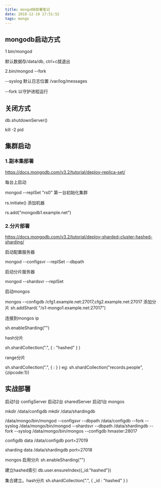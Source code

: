 ```yaml
---
title: mongoDB部署笔记
date: 2018-12-19 17:51:52
tags: mongo
---
```

## mongodb启动方式

1  bin/mongod 

 默认数据存/data/db,  ctrl+c就退出

2.bin/mongod  --fork  

 
--syslog  默认日志位置  /var/log/messages

--fork 以守护进程运行
 <!-- more -->

## 关闭方式

 db.shutdownServer()

kill -2 pid

 
## 集群启动
### 1.副本集部署

https://docs.mongodb.com/v3.2/tutorial/deploy-replica-set/

每台上启动

mongod --replSet "rs0"
第一台初始化集群

rs.initiate() 
添加机器

rs.add("mongodb1.example.net")
 

### 2.分片部署

https://docs.mongodb.com/v3.2/tutorial/deploy-sharded-cluster-hashed-sharding/

启动配置服务器

mongod --configsvr --replSet <setname> --dbpath <path>

启动分片服务器

mongod --shardsvr --replSet <replSetname>
 

启动mongos

mongos --configdb <configReplSetName>/cfg1.example.net:27017,cfg2.example.net:27017
添加分片
sh.addShard( "<replSetName>/s1-mongo1.example.net:27017")
 

连接到mongos ip

sh.enableSharding("<database>")
 

hash分片

sh.shardCollection("<database>.<collection>", { <key> : "hashed" } )
 

range分片

sh.shardCollection("<database>.<collection>", { <key> : <direction> } )
eg: sh.shardCollection("records.people",{zipcode:1})
 

 

 

## 实战部署


启动1台 configServer
启动2台 sharedServer
启动1台 mongos

mkdir /data/configdb
mkdir /data/shardingdb

/data/mongo/bin/mongod --configsvr --dbpath /data/configdb --fork --syslog
/data/mongo/bin/mongod --shardsvr --dbpath /data/shardingdb --fork --syslog
/data/mongo/bin/mongos --configdb hmaster:28017

configdb data 
/data/configdb port=27019

sharding data
/data/shardingdb port=27018


mongos 
启用分片
sh.enableSharding("<database>")

建立hashed索引
db.user.ensureIndex({_id:"hashed"})

集合建立。hash分片
sh.shardCollection("<database>.<collection>", { _id : "hashed" } )

